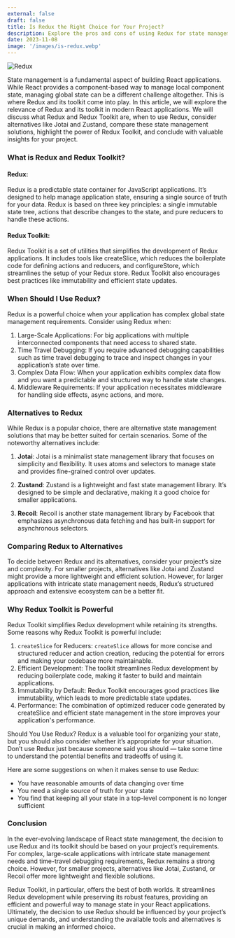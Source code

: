 ```yaml
---
external: false
draft: false
title: Is Redux the Right Choice for Your Project?
description: Explore the pros and cons of using Redux for state management in your web development projects. This article delves into the scenarios where Redux shines, its complexities, and alternatives to help you decide if Redux is the right choice for your application's architecture.
date: 2023-11-08
image: '/images/is-redux.webp'
---
```


![Redux](/images/is-redux.webp)

State management is a fundamental aspect of building React applications. While React provides a component-based way to manage local component state, managing global state can be a different challenge altogether. This is where Redux and its toolkit come into play. In this article, we will explore the relevance of Redux and its toolkit in modern React applications. We will discuss what Redux and Redux Toolkit are, when to use Redux, consider alternatives like Jotai and Zustand, compare these state management solutions, highlight the power of Redux Toolkit, and conclude with valuable insights for your project.

### What is Redux and Redux Toolkit?

#### Redux:

Redux is a predictable state container for JavaScript applications. It’s designed to help manage application state, ensuring a single source of truth for your data. Redux is based on three key principles: a single immutable state tree, actions that describe changes to the state, and pure reducers to handle these actions.

#### Redux Toolkit:

Redux Toolkit is a set of utilities that simplifies the development of Redux applications. It includes tools like createSlice, which reduces the boilerplate code for defining actions and reducers, and configureStore, which streamlines the setup of your Redux store. Redux Toolkit also encourages best practices like immutability and efficient state updates.

### When Should I Use Redux?

Redux is a powerful choice when your application has complex global state management requirements. Consider using Redux when:

1. Large-Scale Applications: For big applications with multiple interconnected components that need access to shared state.
2. Time Travel Debugging: If you require advanced debugging capabilities such as time travel debugging to trace and inspect changes in your application’s state over time.
3. Complex Data Flow: When your application exhibits complex data flow and you want a predictable and structured way to handle state changes.
4. Middleware Requirements: If your application necessitates middleware for handling side effects, async actions, and more.

### Alternatives to Redux

While Redux is a popular choice, there are alternative state management solutions that may be better suited for certain scenarios. Some of the noteworthy alternatives include:

1. **Jotai**:
Jotai is a minimalist state management library that focuses on simplicity and flexibility. It uses atoms and selectors to manage state and provides fine-grained control over updates.

2. **Zustand**:
Zustand is a lightweight and fast state management library. It’s designed to be simple and declarative, making it a good choice for smaller applications.

3. **Recoil**:
Recoil is another state management library by Facebook that emphasizes asynchronous data fetching and has built-in support for asynchronous selectors.

### Comparing Redux to Alternatives

To decide between Redux and its alternatives, consider your project’s size and complexity. For smaller projects, alternatives like Jotai and Zustand might provide a more lightweight and efficient solution. However, for larger applications with intricate state management needs, Redux’s structured approach and extensive ecosystem can be a better fit.

### Why Redux Toolkit is Powerful

Redux Toolkit simplifies Redux development while retaining its strengths. Some reasons why Redux Toolkit is powerful include:

1. `createSlice` for Reducers: `createSlice` allows for more concise and structured reducer and action creation, reducing the potential for errors and making your codebase more maintainable.
2. Efficient Development: The toolkit streamlines Redux development by reducing boilerplate code, making it faster to build and maintain applications.
3. Immutability by Default: Redux Toolkit encourages good practices like immutability, which leads to more predictable state updates.
4. Performance: The combination of optimized reducer code generated by createSlice and efficient state management in the store improves your application's performance.

Should You Use Redux?​
Redux is a valuable tool for organizing your state, but you should also consider whether it’s appropriate for your situation. Don’t use Redux just because someone said you should — take some time to understand the potential benefits and tradeoffs of using it.

Here are some suggestions on when it makes sense to use Redux:

- You have reasonable amounts of data changing over time
- You need a single source of truth for your state
- You find that keeping all your state in a top-level component is no longer sufficient

### Conclusion
In the ever-evolving landscape of React state management, the decision to use Redux and its toolkit should be based on your project’s requirements. For complex, large-scale applications with intricate state management needs and time-travel debugging requirements, Redux remains a strong choice. However, for smaller projects, alternatives like Jotai, Zustand, or Recoil offer more lightweight and flexible solutions.

Redux Toolkit, in particular, offers the best of both worlds. It streamlines Redux development while preserving its robust features, providing an efficient and powerful way to manage state in your React applications. Ultimately, the decision to use Redux should be influenced by your project’s unique demands, and understanding the available tools and alternatives is crucial in making an informed choice.